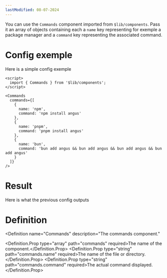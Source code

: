 ```yaml
---
lastModified: 08-07-2024
---
```


<script>
  import { Commands, Definition } from "$lib/components";

  let commands = [{name:'npm', command:"npm install angus"}, {name:'pnpm', command:"pnpm install angus"}, {name:'bun', command:"bun add angus && bun add angus && bun add angus && bun add angus"}]
</script>

You can use the `Commands` component imported from `$lib/components`. Pass it an array of objects containing each a `name` key representing for exemple a package manager and a `command` key representing the associated command.

# Config exemple

Here is a simple config exemple

```svelte
<script>
  import { Commands } from '$lib/components';
</script>

<Commands
  commands={[
    {
      name: 'npm',
      command: 'npm install angus'
    },
    {
      name: 'pnpm',
      command: 'pnpm install angus'
    },
    {
      name: 'bun',
      command: 'bun add angus && bun add angus && bun add angus && bun add angus'
    }
  ]}
/>
```

# Result

Here is what the previous config outputs
<Commands commands={commands} syncKey="test" />
<Commands commands={commands} syncKey="test" />
<Commands commands={commands} syncKey="test" />

# Definition

<Definition
  name="Commands"
  description="The commands component."
>
  <Definition.Prop type="array" path="commands" required>The name of the component.</Definition.Prop>
  <Definition.Prop type="string" path="commands.name" required>The name of the file or directory.</Definition.Prop>
  <Definition.Prop type="string" path="commands.command" required>The actual command displayed.</Definition.Prop>
</Definition>
